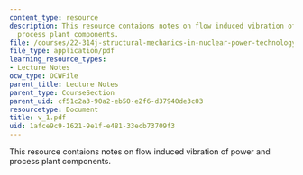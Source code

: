 ```yaml
---
content_type: resource
description: This resource contaions notes on flow induced vibration of power and
  process plant components.
file: /courses/22-314j-structural-mechanics-in-nuclear-power-technology-fall-2006/1afce9c916219e1fe48133ecb73709f3_v_1.pdf
file_type: application/pdf
learning_resource_types:
- Lecture Notes
ocw_type: OCWFile
parent_title: Lecture Notes
parent_type: CourseSection
parent_uid: cf51c2a3-90a2-eb50-e2f6-d37940de3c03
resourcetype: Document
title: v_1.pdf
uid: 1afce9c9-1621-9e1f-e481-33ecb73709f3
---
```

This resource contaions notes on flow induced vibration of power and process plant components.
